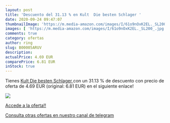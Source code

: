 ```yaml
---
layout: post
title: 'Descuento del 31.13 % en Kult  Die besten Schlager '
date: 2020-09-24 09:47:07
thumbnailImage: 'https://m.media-amazon.com/images/I/61o9nOxK2EL._SL200_.jpg'
images: [ 'https://m.media-amazon.com/images/I/61o9nOxK2EL._SL200_.jpg' ]
comments: true
category: ofertas
author: ring
slug: B00005ARUV
description:
actualPrice: 4.69 EUR
comparePrice: 6.81 EUR
inStock: true
---
```


Tienes [Kult  Die besten Schlager ](https://www.amazon.com/dp/B00005ARUV/?tag=redken08-20) con un 31.13 % de descuento con precio de oferta de 4.69 EUR (original: 6.81 EUR) en el siguiente enlace!

[![](https://m.media-amazon.com/images/I/61o9nOxK2EL._SL200_.jpg)](https://www.amazon.com/dp/B00005ARUV/?tag=redken08-20)

[Accede a la oferta!!](https://www.amazon.com/dp/B00005ARUV/?tag=redken08-20)

[Consulta otras ofertas en nuestro canal de telegram](https://t.me/s/ofertas25)
